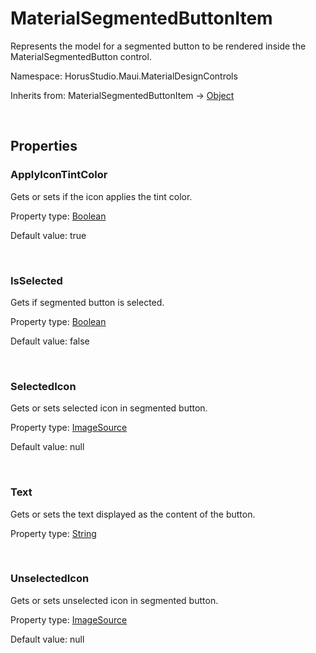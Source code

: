 # MaterialSegmentedButtonItem

Represents the model for a segmented button to be rendered inside the MaterialSegmentedButton control.

Namespace: HorusStudio.Maui.MaterialDesignControls

Inherits from: MaterialSegmentedButtonItem → [Object](https://learn.microsoft.com/en-us/dotnet/api/system.object)

<br>

## Properties

### <a id="properties-applyicontintcolor"/>**ApplyIconTintColor**

Gets or sets if the icon applies the tint color.

Property type: [Boolean](https://learn.microsoft.com/en-us/dotnet/api/system.boolean)<br>

Default value: true

<br>

### <a id="properties-isselected"/>**IsSelected**

Gets if segmented button is selected.

Property type: [Boolean](https://learn.microsoft.com/en-us/dotnet/api/system.boolean)<br>

Default value: false

<br>

### <a id="properties-selectedicon"/>**SelectedIcon**

Gets or sets selected icon in segmented button.

Property type: [ImageSource](https://learn.microsoft.com/en-us/dotnet/api/microsoft.maui.controls.imagesource)<br>

Default value: null

<br>

### <a id="properties-text"/>**Text**

Gets or sets the text displayed as the content of the button.

Property type: [String](https://learn.microsoft.com/en-us/dotnet/api/system.string)<br>

<br>

### <a id="properties-unselectedicon"/>**UnselectedIcon**

Gets or sets unselected icon in segmented button.

Property type: [ImageSource](https://learn.microsoft.com/en-us/dotnet/api/microsoft.maui.controls.imagesource)<br>

Default value: null

<br>
